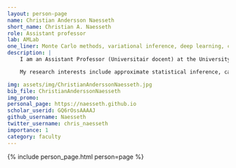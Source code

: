 ```yaml
---
layout: person-page
name: Christian Andersson Naesseth
short_name: Christian A. Naesseth
role: Assistant professor
lab: AMLab
one_liner: Monte Carlo methods, variational inference, deep learning, causal inference. Interdisciplinary research in life science, finance, and engineering.
description: |
    I am an Assistant Professor (Universitair docent) at the University of Amsterdam and a member of [AMLab](https://amlab.science.uva.nl/). Previously, I was a postdoctoral research scientist with David Blei at the Data Science Institute, Columbia University. I completed my PhD in Electrical Engineering at Linköping University, advised by Fredrik Lindsten and Thomas Schön.

    My research interests include approximate statistical inference, causality and artificial intelligence as well as their application to the life sciences.

img: assets/img/ChristianAnderssonNaesseth.jpg
bib_file: ChristianAnderssonNaesseth
img_promo: 
personal_page: https://naesseth.github.io
scholar_userid: GQ6rOssAAAAJ
github_username: Naesseth
twitter_username: chris_naesseth
importance: 1
category: faculty 
---
```


{% include person_page.html person=page %}
